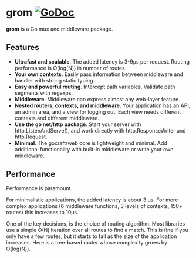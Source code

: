 # grom [![GoDoc](https://godoc.org/github.com/pchchv/grom?status.png)](https://godoc.org/github.com/pchchv/grom)


**grom** is a Go mux and middleware package.

## Features
* **Ultrafast and scalable**. The added latency is 3-9µs per request. Routing performance is O(log(N)) in number of routes.
* **Your own contexts**. Easily pass information between middleware and handler with strong static typing.
* **Easy and powerful routing**. Intercept path variables. Validate path segments with regexps.
* **Middleware**. Middleware can express almost any web-layer feature.
* **Nested routers, contexts, and middleware**. Your application has an API, an admin area, and a view for logging out. Each view needs different contexts and different middleware. 
* **Use the go net/http package**. Start your server with http.ListenAndServe(), and work directly with http.ResponseWriter and http.Request.
* **Minimal**. The gocraft/web core is lightweight and minimal. Add additional functionality with built-in middleware or write your own middleware.

## Performance
Performance is paramount.

For minimalistic applications, the added latency is about 3 µs. For more complex applications (6 middleware functions, 3 levels of contexts, 150+ routes) this increases to 10µs.

One of the key decisions, is the choice of routing algorithm. Most libraries use a simple O(N) iteration over all routes to find a match. This is fine if you only have a few routes, but it starts to fail as the size of the application increases. Here is a tree-based router whose complexity grows by O(log(N)).
